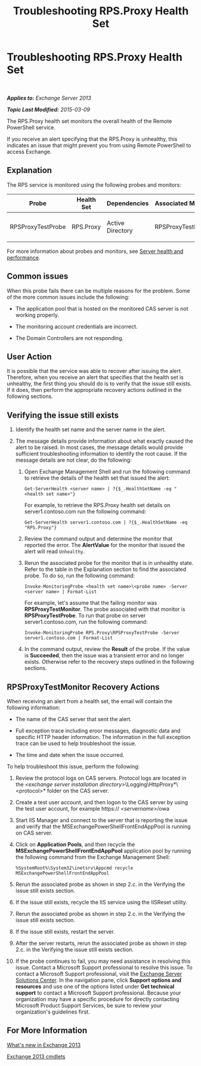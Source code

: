 ﻿---
title: Troubleshooting RPS.Proxy Health Set
TOCTitle: Troubleshooting RPS.Proxy Health Set
ms:assetid: a5058323-5d86-438a-ad4a-fa4292310e98
ms:mtpsurl: https://technet.microsoft.com/en-us/library/ms.exch.scom.rps.proxy(v=EXCHG.150)
ms:contentKeyID: 49720858
ms.date: 10/08/2015
mtps_version: v=EXCHG.150
---

<div data-xmlns="http://www.w3.org/1999/xhtml">

<div class="topic" data-xmlns="http://www.w3.org/1999/xhtml" data-msxsl="urn:schemas-microsoft-com:xslt" data-cs="http://msdn.microsoft.com/en-us/">

<div data-asp="http://msdn2.microsoft.com/asp">

# Troubleshooting RPS.Proxy Health Set

</div>

<div id="mainSection">

<div id="mainBody">

<span> </span>

_**Applies to:** Exchange Server 2013_

_**Topic Last Modified:** 2015-03-09_

The RPS.Proxy health set monitors the overall health of the Remote PowerShell service.

If you receive an alert specifying that the RPS.Proxy is unhealthy, this indicates an issue that might prevent you from using Remote PowerShell to access Exchange.

<span id="EXP"></span>

<div>

## Explanation

The RPS service is monitored using the following probes and monitors:


<table>
<colgroup>
<col style="width: 25%" />
<col style="width: 25%" />
<col style="width: 25%" />
<col style="width: 25%" />
</colgroup>
<thead>
<tr class="header">
<th>Probe</th>
<th>Health Set</th>
<th>Dependencies</th>
<th>Associated Monitors</th>
</tr>
</thead>
<tbody>
<tr class="odd">
<td><p>RPSProxyTestProbe</p></td>
<td><p>RPS.Proxy</p></td>
<td><p>Active Directory</p></td>
<td><p>RPSProxyTestMonitor</p></td>
</tr>
</tbody>
</table>


For more information about probes and monitors, see [Server health and performance](https://technet.microsoft.com/en-us/library/jj150551\(v=exchg.150\)).

</div>

<div>

## Common issues

When this probe fails there can be multiple reasons for the problem. Some of the more common issues include the following:

  - The application pool that is hosted on the monitored CAS server is not working properly.

  - The monitoring account credentials are incorrect.

  - The Domain Controllers are not responding.

</div>

<div>

## User Action

It is possible that the service was able to recover after issuing the alert. Therefore, when you receive an alert that specifies that the health set is unhealthy, the first thing you should do is to verify that the issue still exists. If it does, then perform the appropriate recovery actions outlined in the following sections.

<span id="verify"></span>

<div>

## Verifying the issue still exists

1.  Identify the health set name and the server name in the alert.

2.  The message details provide information about what exactly caused the alert to be raised. In most cases, the message details would provide sufficient troubleshooting information to identify the root cause. If the message details are not clear, do the following:
    
    1.  Open Exchange Management Shell and run the following command to retrieve the details of the health set that issued the alert:
        
            Get-ServerHealth <server name> | ?{$_.HealthSetName -eq "<health set name>"}
        
        For example, to retrieve the RPS.Proxy health set details on server1.contoso.com run the following command:
        
            Get-ServerHealth server1.contoso.com | ?{$_.HealthSetName -eq "RPS.Proxy"}
    
    2.  Review the command output and determine the monitor that reported the error. The **AlertValue** for the monitor that issued the alert will read `Unhealthy`.
    
    3.  Rerun the associated probe for the monitor that is in unhealthy state. Refer to the table in the Explanation section to find the associated probe. To do so, run the following command:
        
            Invoke-MonitoringProbe <health set name>\<probe name> -Server <server name> | Format-List
        
        For example, let's assume that the failing monitor was **RPSProxyTestMonitor**. The probe associated with that monitor is **RPSProxyTestProbe**. To run that probe on server server1.contoso.com, run the following command:
        
            Invoke-MonitoringProbe RPS.Proxy\RPSProxyTestProbe -Server server1.contoso.com | Format-List
    
    4.  In the command output, review the **Result** of the probe. If the value is **Succeeded**, then the issue was a transient error and no longer exists. Otherwise refer to the recovery steps outlined in the following sections.

</div>

<span id="TestMonitors"></span>

<div>

## RPSProxyTestMonitor Recovery Actions

When receiving an alert from a health set, the email will contain the following information:

  - The name of the CAS server that sent the alert.

  - Full exception trace including eroor messages, diagnostic data and specific HTTP header information. The information in the full exception trace can be used to help troubleshoot the issue.

  - The time and date when the issue occurred.

To help troubleshoot this issue, perform the following:

1.  Review the protocol logs on CAS servers. Protocol logs are located in the *\<exchange server installation directory\>*\\Logging\\HttpProxy*\\\<protocol\>* folder on the CAS server.

2.  Create a test user account, and then logon to the CAS server by using the test user account, for example https:// *\<servername\>*/owa

3.  Start IIS Manager and connect to the server that is reporting the issue and verify that the MSExchangePowerShellFrontEndAppPool is running on CAS server.

4.  Click on **Application Pools**, and then recycle the **MSExchangePowerShellFrontEndAppPool** application pool by running the following command from the Exchange Management Shell:
    
        %SystemRoot%\System32\inetsrv\Appcmd recycle MSExchangePowerShellFrontEndAppPool

5.  Rerun the associated probe as shown in step 2.c. in the Verifying the issue still exists section.

6.  If the issue still exists, recycle the IIS service using the IISReset utility.

7.  Rerun the associated probe as shown in step 2.c. in the Verifying the issue still exists section.

8.  If the issue still exists, restart the server.

9.  After the server restarts, rerun the associated probe as shown in step 2.c. in the Verifying the issue still exists section.

10. If the probe continues to fail, you may need assistance in resolving this issue. Contact a Microsoft Support professional to resolve this issue. To contact a Microsoft Support professional, visit the [Exchange Server Solutions Center](http://go.microsoft.com/fwlink/p/?linkid=180809). In the navigation pane, click **Support options and resources** and use one of the options listed under **Get technical support** to contact a Microsoft Support professional. Because your organization may have a specific procedure for directly contacting Microsoft Product Support Services, be sure to review your organization's guidelines first.

</div>

</div>

<div>

## For More Information

[What's new in Exchange 2013](https://technet.microsoft.com/en-us/library/jj150540\(v=exchg.150\))

[Exchange 2013 cmdlets](https://technet.microsoft.com/en-us/library/bb124413\(v=exchg.150\))

</div>

</div>

<span> </span>

</div>

</div>

</div>

